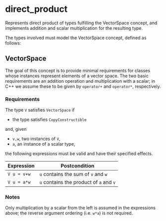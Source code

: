 # direct_product
Represents direct product of types fulfilling the VectorSpace concept, and implements addition and scalar multiplication for the resulting type.

The types involved must model the VectorSpace concept, defined as follows:

## VectorSpace
The goal of this concept is to provide minimal requirements for classes whose instances represent elements of a vector space.
The two basic requirements are an addition operation and multiplication with a scalar;
in C++ we assume these to be given by `operator+` and `operator*`, respectively.

### Requirements

The type `V` satisfies `VectorSpace` if
  * the type satisfies `CopyConstructible`

and, given
  * `v,w`, two instances of `V`,
  * `a`, an instance of a scalar type,

the following expressions must be valid and have their specified effects.

 Expression  | Postcondition
------------ | -----------------
 `V u = v+w` | `u` contains the sum of `v` and `w`
 `V u = a*w` | `u` contains the product of `a` and `v`

### Notes

Only multiplication by a scalar from the left is assumed in the expressions above;
the reverse argument ordering (i.e. `w*a`) is not required.

